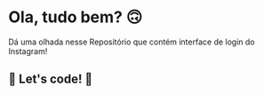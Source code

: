 # Ola, tudo bem? 🙃

Dá uma olhada nesse Repositório que contém interface de login do Instagram! 

## 🚀 Let's code! 🚀
